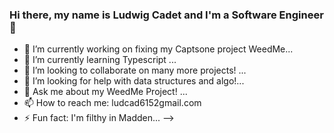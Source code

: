 ### Hi there, my name is Ludwig Cadet and I'm a Software Engineer👋

- 🔭 I’m currently working on fixing my Captsone project WeedMe...
- 🌱 I’m currently learning Typescript ...
- 👯 I’m looking to collaborate on many more projects! ...
- 🤔 I’m looking for help with data structures and algo!...
- 💬 Ask me about my WeedMe Project! ...
- 📫 How to reach me: ludcad6152gmail.com
- ⚡ Fun fact: I'm filthy in Madden...
-->
